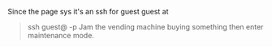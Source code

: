 Since the page sys it's an ssh for guest guest at  
> ssh guest@<ip> -p <port>
Jam the vending machine buying something then enter maintenance mode.
